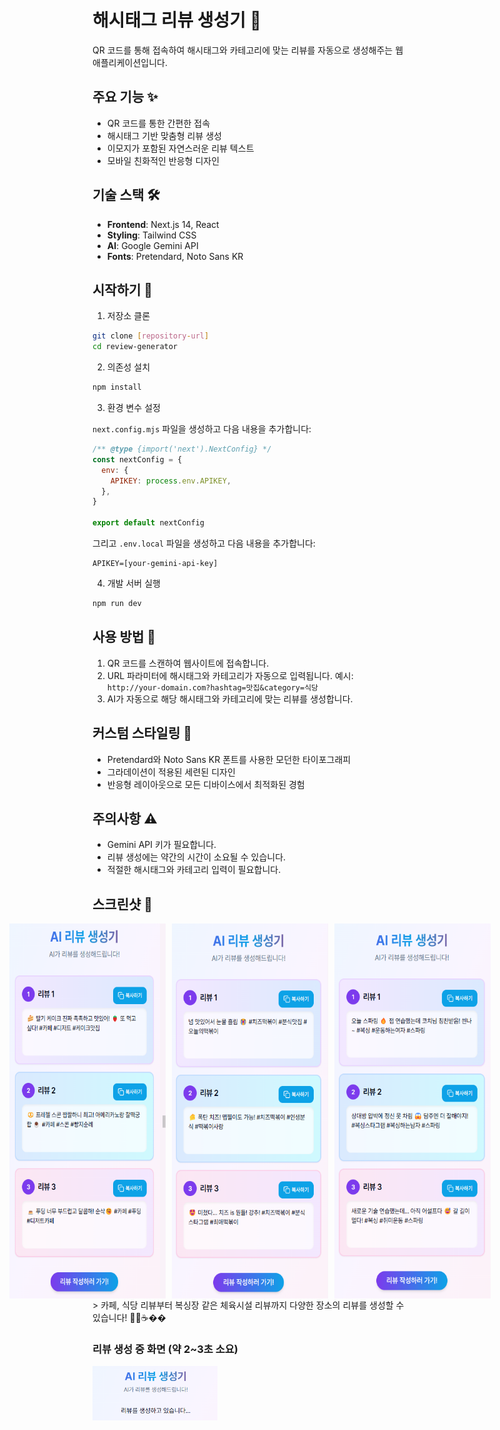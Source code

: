 # 해시태그 리뷰 생성기 🎯

QR 코드를 통해 접속하여 해시태그와 카테고리에 맞는 리뷰를 자동으로 생성해주는 웹 애플리케이션입니다.

## 주요 기능 ✨

- QR 코드를 통한 간편한 접속
- 해시태그 기반 맞춤형 리뷰 생성
- 이모지가 포함된 자연스러운 리뷰 텍스트
- 모바일 친화적인 반응형 디자인

## 기술 스택 🛠

- **Frontend**: Next.js 14, React
- **Styling**: Tailwind CSS
- **AI**: Google Gemini API
- **Fonts**: Pretendard, Noto Sans KR

## 시작하기 🚀

1. 저장소 클론
```bash
git clone [repository-url]
cd review-generator
```

2. 의존성 설치
```bash
npm install
```

3. 환경 변수 설정

`next.config.mjs` 파일을 생성하고 다음 내용을 추가합니다:
```javascript
/** @type {import('next').NextConfig} */
const nextConfig = {
  env: {
    APIKEY: process.env.APIKEY,
  },
}

export default nextConfig
```

그리고 `.env.local` 파일을 생성하고 다음 내용을 추가합니다:
```
APIKEY=[your-gemini-api-key]
```

4. 개발 서버 실행
```bash
npm run dev
```

## 사용 방법 📱

1. QR 코드를 스캔하여 웹사이트에 접속합니다.
2. URL 파라미터에 해시태그와 카테고리가 자동으로 입력됩니다.
   예시: `http://your-domain.com?hashtag=맛집&category=식당`
3. AI가 자동으로 해당 해시태그와 카테고리에 맞는 리뷰를 생성합니다.

## 커스텀 스타일링 🎨

- Pretendard와 Noto Sans KR 폰트를 사용한 모던한 타이포그래피
- 그라데이션이 적용된 세련된 디자인
- 반응형 레이아웃으로 모든 디바이스에서 최적화된 경험

## 주의사항 ⚠️

- Gemini API 키가 필요합니다.
- 리뷰 생성에는 약간의 시간이 소요될 수 있습니다.
- 적절한 해시태그와 카테고리 입력이 필요합니다.

## 스크린샷 📱

<div style="display: flex; gap: 10px; justify-content: center;">
  <img src="screenshots/1.png" width="250" height="600" alt="카페" />
  <img src="screenshots/2.png" width="250" height="600" alt="떡볶이" />
  <img src="screenshots/3.png" width="250" height="600" alt="복싱" />
</div>
> 카페, 식당 리뷰부터 복싱장 같은 체육시설 리뷰까지 다양한 장소의 리뷰를 생성할 수 있습니다! 🏃‍♂️☕️��

### 리뷰 생성 중 화면 (약 2~3초 소요)
<img src="screenshots/4.png" width="200" alt="리뷰 생성 중" />
